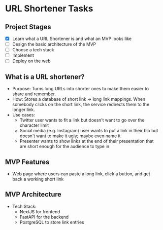 # URL Shortener Tasks

## Project Stages
- [x] Learn what a URL Shortener is and what an MVP looks like
- [ ] Design the basic architecture of the MVP
- [ ] Choose a tech stack
- [ ] Implement
- [ ] Deploy on the web

## What is a URL shortener?
- Purpose: Turns long URLs into shorter ones to make them easier to share and remember.
- How: Stores a database of short link -> long link mappings. When somebody clicks on the short link, the service redirects them to the longer link.
- Use cases:
  - Twitter user wants to fit a link but doesn't want to go over the character limit
  - Social media (e.g. Instagram) user wants to put a link in their bio but doesn't want to make it ugly; maybe even name it
  - Presenter wants to show links at the end of their presentation that are short enough for the audience to type in

## MVP Features
- Web page where users can paste a long link, click a button, and get back a working short link

## MVP Architecture
- Tech Stack:
  - NextJS for frontend
  - FastAPI for the backend
  - PostgreSQL to store link entries